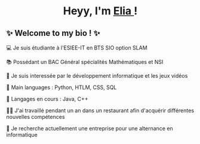 <h1 align="center">Heyy, I'm <a href="https://fr.linkedin.com/in/elia-wu-36b92a236" target="blank">
Elia </a> ! </h1>

## ✨ Welcome to my bio ! ✨

💻 Je suis étudiante à l'ESIEE-IT en BTS SIO option SLAM

📚 Possédant un BAC Général spécialités Mathématiques et NSI

📝 Je suis interessée par le développement informatique et les jeux vidéos

🌟 Main languages : Python, HTLM, CSS, SQL

🌱 Langages en cours : Java, C++

👨‍🍳 J'ai travaillé pendant un an dans un restaurant afin d'acquérir différentes nouvelles compétences

🤔 Je recherche actuellement une entreprise pour une alternance en informatique



